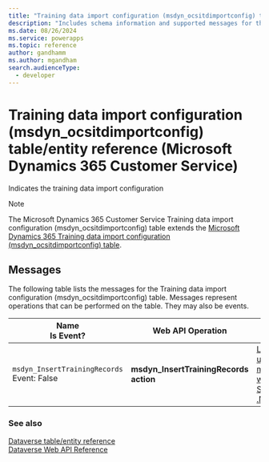 ```yaml
---
title: "Training data import configuration (msdyn_ocsitdimportconfig) table/entity reference (Microsoft Dynamics 365 Customer Service)"
description: "Includes schema information and supported messages for the Training data import configuration (msdyn_ocsitdimportconfig) table/entity with Microsoft Dynamics 365 Customer Service."
ms.date: 08/26/2024
ms.service: powerapps
ms.topic: reference
author: gandhamm
ms.author: mgandham
search.audienceType: 
  - developer
---
```


# Training data import configuration (msdyn_ocsitdimportconfig) table/entity reference (Microsoft Dynamics 365 Customer Service)

Indicates the training data import configuration

> [!NOTE]
> The Microsoft Dynamics 365 Customer Service Training data import configuration (msdyn_ocsitdimportconfig) table extends the [Microsoft Dynamics 365 Training data import configuration (msdyn_ocsitdimportconfig) table](/dynamics365/developer/entities/msdyn_ocsitdimportconfig).


## Messages

The following table lists the messages for the Training data import configuration (msdyn_ocsitdimportconfig) table.
Messages represent operations that can be performed on the table. They may also be events.

| Name <br />Is Event? |Web API Operation |SDK for .NET |
| ---- | ----- |----- |
| `msdyn_InsertTrainingRecords`<br />Event: False |**msdyn_InsertTrainingRecords action** |[Learn to use messages with the SDK for .NET](/power-apps/developer/data-platform/org-service/use-messages)|





### See also

[Dataverse table/entity reference](../about-entity-reference.md)  
[Dataverse Web API Reference](/power-apps/developer/data-platform/webapi/reference/about)   

